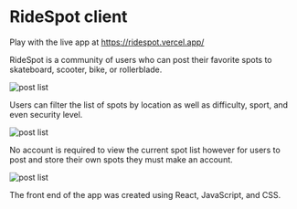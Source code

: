 # RideSpot client

Play with the live app at https://ridespot.vercel.app/

RideSpot is a community of users who can post their favorite spots to skateboard, scooter, bike, or rollerblade.

![post list](https://github.com/ArianPaymozd/RideSpot-client/src/MainPaige/images/post-list[441].jpg)

Users can filter the list of spots by location as well as difficulty, sport, and even security level.

![post list](https://github.com/ArianPaymozd/RideSpot-client/src/MainPaige/images/filter-list[442].jpg)

No account is required to view the current spot list however for users to post and store their own spots they must make an account.

![post list](https://RideSpot-client.github.com/src/MainPaige/images/add-post[443].jpg)

The front end of the app was created using React, JavaScript, and CSS.



